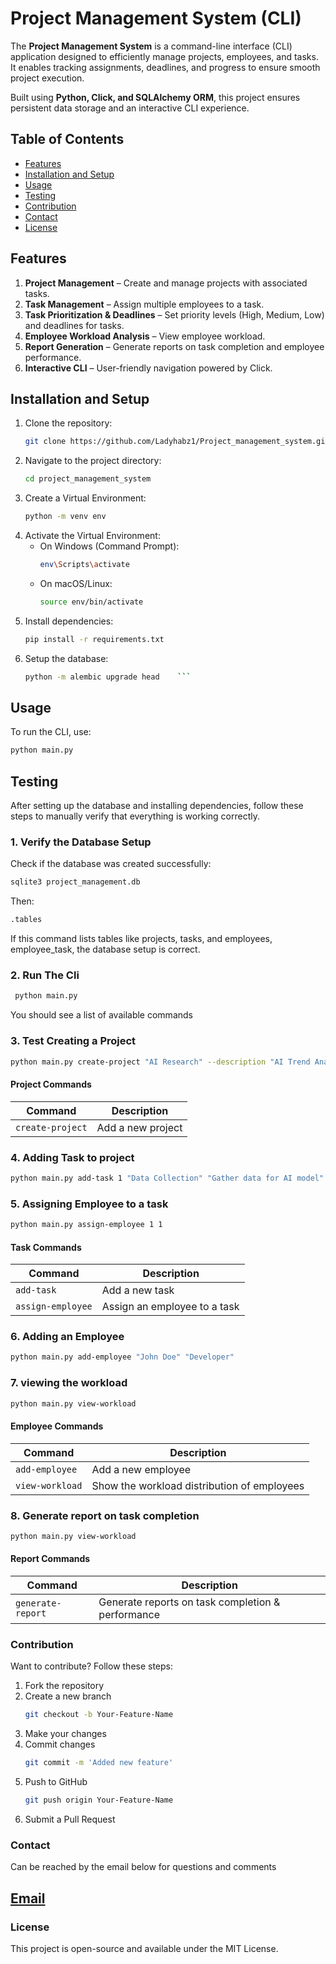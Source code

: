 # Project Management System (CLI)

The **Project Management System** is a command-line interface (CLI) application designed to efficiently manage projects, employees, and tasks. It enables tracking assignments, deadlines, and progress to ensure smooth project execution.

Built using **Python, Click, and SQLAlchemy ORM**, this project ensures persistent data storage and an interactive CLI experience.

## Table of Contents
- [Features](#features)
- [Installation and Setup](#installation-and-setup)
- [Usage](#usage)
- [Testing](#testing)
- [Contribution](#contributing)
- [Contact](#contact)
- [License](#license)

## Features
1. **Project Management** – Create and manage projects with associated tasks.
2. **Task Management** – Assign multiple employees to a task.
3. **Task Prioritization & Deadlines** – Set priority levels (High, Medium, Low) and deadlines for tasks.
4. **Employee Workload Analysis** – View employee workload.
5. **Report Generation** – Generate reports on task completion and employee performance.
6. **Interactive CLI** – User-friendly navigation powered by Click.

## Installation and Setup
1. Clone the repository:
    ```bash
    git clone https://github.com/Ladyhabz1/Project_management_system.git
    ```
2. Navigate to the project directory:
    ```bash
    cd project_management_system
    ```
3. Create a Virtual Environment:
    ```bash
    python -m venv env
    ```
4. Activate the Virtual Environment:
    - On Windows (Command Prompt):
      ```bash
      env\Scripts\activate
      ```
    - On macOS/Linux:
      ```bash
      source env/bin/activate
      ```
5. Install dependencies:
    ```bash
    pip install -r requirements.txt
    ```
6. Setup the database:
    ```bash
    python -m alembic upgrade head    ```

## Usage
To run the CLI, use:
 ```bash
 python main.py
 ```
 ## Testing

After setting up the database and installing dependencies, follow these steps to manually verify that everything is working correctly.

### 1. Verify the Database Setup

Check if the database was created successfully:

```bash
sqlite3 project_management.db
```
Then:
```bash
.tables
```
If this command lists tables like projects, tasks, and employees, employee_task, the database setup is correct.

### 2. Run The Cli
```bash
 python main.py
 ```
 You should see a list of available commands

 ### 3. Test Creating a Project
 ```bash
python main.py create-project "AI Research" --description "AI Trend Analysis" --deadline "2025-12-31"
```
#### **Project Commands**

| Command         | Description                      |
|-----------------|----------------------------------|
| `create-project`| Add a new project                |

 ### 4. Adding Task to project
 ```bash
python main.py add-task 1 "Data Collection" "Gather data for AI model" --deadline "2025-10-10" --priority High
```
### 5. Assigning Employee to a task
 ```bash
python main.py assign-employee 1 1
```
#### **Task Commands**

| Command            | Description                      |
|--------------------|----------------------------------|
| `add-task`         | Add a new task                   |
| `assign-employee`  | Assign an employee to a task     |

 ### 6. Adding an Employee
 ```bash
python main.py add-employee "John Doe" "Developer"
```
### 7. viewing the workload
 ```bash
python main.py view-workload
```
#### **Employee Commands**

| Command          | Description                              |
|-----------------|----------------------------------------|
| `add-employee`  | Add a new employee                      |
| `view-workload` | Show the workload distribution of employees |

### 8. Generate report on task completion
```bash
python main.py view-workload
```
#### **Report Commands**

| Command           | Description                                      |
|------------------|--------------------------------------------------|
| `generate-report` | Generate reports on task completion & performance |

### Contribution
Want to contribute? Follow these steps:
1. Fork the repository
2. Create a new branch 
    ```bash
    git checkout -b Your-Feature-Name
    ```
3. Make your changes
4. Commit changes 
    ```bash
    git commit -m 'Added new feature'
    ```
5. Push to GitHub 
    ```bash
    git push origin Your-Feature-Name
    ```
6. Submit a Pull Request

### Contact
Can be reached by the email below for questions and comments 

[Email](guyohabibahassan@gmail.com)
---
### License
This project is open-source and available under the MIT License.
